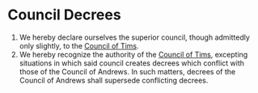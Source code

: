 # Council Decrees

1. We hereby declare ourselves the superior council, though admittedly only
   slightly, to the [Council of Tims].
1. We hereby recognize the authority of the [Council of Tims], excepting
   situations in which said council creates decrees which conflict with those of
   the Council of Andrews. In such matters, decrees of the Council of Andrews
   shall supersede conflicting decrees.

[Council Of Tims]: http://counciloftims.com
